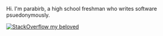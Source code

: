 Hi. I'm parabirb, a high school freshman who writes software psuedonymously.

[![StackOverflow my beloved](https://media.discordapp.net/attachments/781399455340822538/808385502302306324/image0.gif)](https://www.youtube.com/watch?v=rR4n-0KYeKQ)

